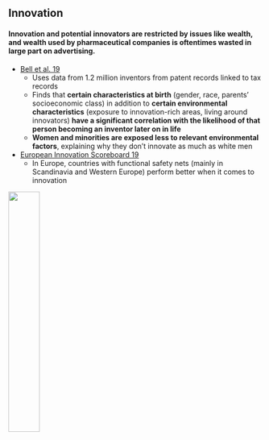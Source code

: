 ## Innovation

#### Innovation and potential innovators are restricted by issues like wealth, and wealth used by pharmaceutical companies is oftentimes wasted in large part on advertising.

*   [Bell et al. 19](https://academic.oup.com/qje/article/134/2/647/5218522)
    *   Uses data from 1.2 million inventors from patent records linked to tax records
    *   Finds that **certain characteristics at birth** (gender, race, parents’ socioeconomic class) in addition to **certain environmental characteristics** (exposure to innovation-rich areas, living around innovators) **have a significant correlation with the likelihood of that person becoming an inventor later on in life**
    *   **Women and minorities are exposed less to relevant environmental factors**, explaining why they don’t innovate as much as white men
*   [European Innovation Scoreboard 19](https://ec.europa.eu/growth/industry/policy/innovation/scoreboards_en)
    *   In Europe, countries with functional safety nets (mainly in Scandinavia and Western Europe) perform better when it comes to innovation
    
    
<img src="https://github.com/NB419/source-library/blob/master/images/r&d.jpg?raw=true" height="35%" width="35%">
